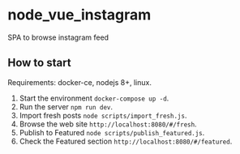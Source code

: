 # node_vue_instagram
SPA to browse instagram feed

## How to start

Requirements: docker-ce, nodejs 8+, linux.

1. Start the environment `docker-compose up -d`.
2. Run the server `npm run dev`.
3. Import fresh posts `node scripts/import_fresh.js`.
4. Browse the web site `http://localhost:8080/#/fresh`.
5. Publish to Featured `node scripts/publish_featured.js`.
6. Check the Featured section `http://localhost:8080/#/featured`.

